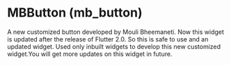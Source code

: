 # MBButton (mb_button)

A new customized button developed by Mouli Bheemaneti. Now this widget is updated after the release of Flutter 2.0. So this is safe to use and an updated widget. Used only inbuilt widgets to develop this new customized widget.You will get more updates on this widget in future.
